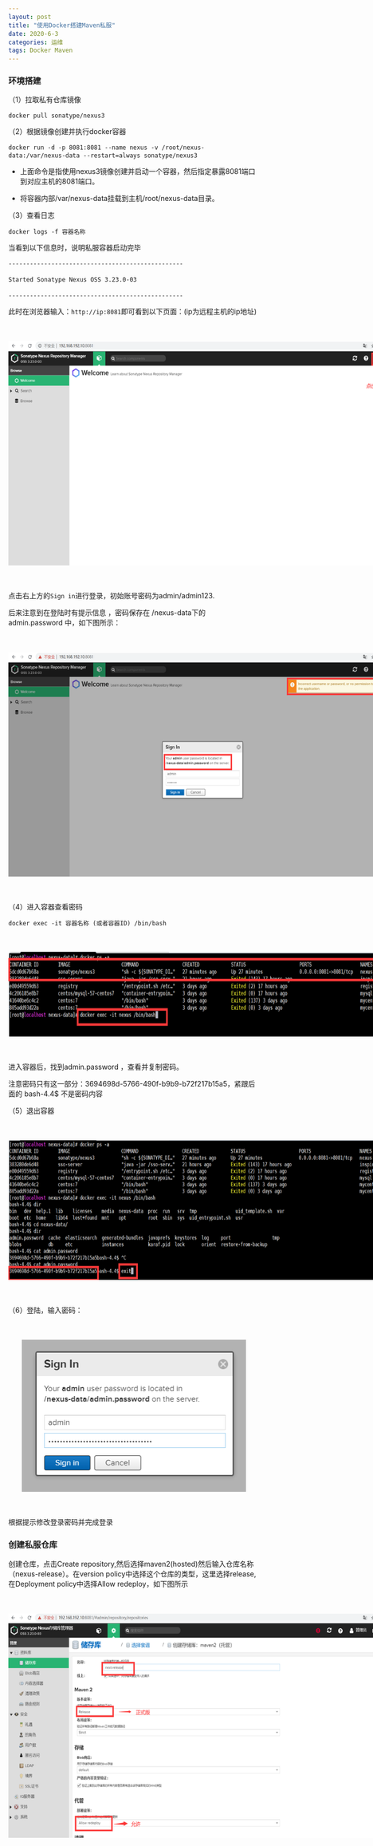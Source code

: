 ```yaml
---
layout: post
title: "使用Docker搭建Maven私服"
date: 2020-6-3
categories: 运维
tags: Docker Maven
--- 
```



### 环境搭建

（1）拉取私有仓库镜像

```
docker pull sonatype/nexus3
```

（2）根据镜像创建并执行docker容器

```
docker run -d -p 8081:8081 --name nexus -v /root/nexus-data:/var/nexus-data --restart=always sonatype/nexus3
```

- 上面命令是指使用nexus3镜像创建并启动一个容器，然后指定暴露8081端口到对应主机的8081端口。

- 将容器内部/var/nexus-data挂载到主机/root/nexus-data目录。

（3）查看日志

```
docker logs -f 容器名称
```
当看到以下信息时，说明私服容器启动完毕

```
-------------------------------------------------

Started Sonatype Nexus OSS 3.23.0-03

-------------------------------------------------
```

此时在浏览器输入：`http://ip:8081`即可看到以下页面：(ip为远程主机的ip地址)

<div style="width:780px;height:450px;margin:50px auto">
    <img alt="nexus.png" src="/images/nexus.png" width="780" height="450"/>
</div>

点击右上方的`Sign in`进行登录，初始账号密码为admin/admin123.

后来注意到在登陆时有提示信息 ，密码保存在 /nexus-data下的 admin.password  中，如下图所示：

<div style="width:780px;height:450px;margin:50px auto">
    <img alt="nexus-w.png" src="/images/nexus-w.png" width="780" height="450"/>
</div>

（4）进入容器查看密码

```
docker exec -it 容器名称 (或者容器ID) /bin/bash
```

<div style="width:780px;height:170px;margin:50px auto">
    <img alt="nexus-exec.png" src="/images/nexus-exec.png" width="780" height="170"/>
</div>

进入容器后，找到admin.password ，查看并复制密码。

注意密码只有这一部分：3694698d-5766-490f-b9b9-b72f217b15a5，紧跟后面的 bash-4.4$ 不是密码内容

（5）退出容器
<div style="width:780px;height:280px;margin:50px auto">
    <img alt="nexus-exit.png" src="/images/nexus-exit.png" width="780" height="280"/>
</div>

（6）登陆，输入密码：

<div style="width:450px;height:305px;margin:50px auto">
    <img alt="nexus-login.png" src="/images/nexus-login.png" width="450" height="305"/>
</div>

根据提示修改登录密码并完成登录


### 创建私服仓库
创建仓库，点击Create repository,然后选择maven2(hosted)然后输入仓库名称（nexus-release）。在version policy中选择这个仓库的类型，这里选择release,在Deployment policy中选择Allow redeploy，如下图所示

<div style="width:780px;height:450px;margin:50px auto">
    <img alt="nexus-r.png" src="/images/nexus-r.png" width="780" height="450"/>
</div>

